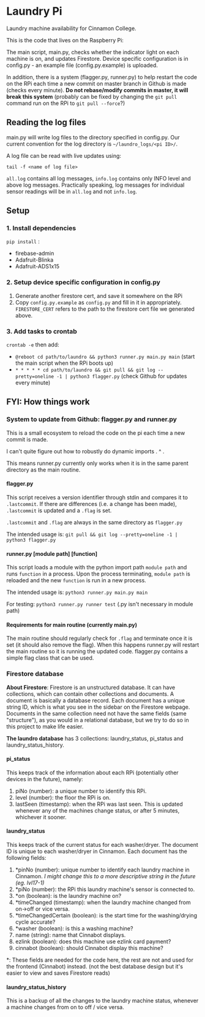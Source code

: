 # Laundry Pi
Laundry machine availability for Cinnamon College.

This is the code that lives on the Raspberry Pi:

The main script, main.py, checks whether the indicator light on each machine
is on, and updates Firestore. Device specific configuration is in config.py -
an example file (config.py.example) is uploaded.

In addition, there is a system (flagger.py, runner.py) to help restart the code
on the RPi each time a new commit on master branch in Github is made (checks
every minute). **Do not rebase/modify commits in master, it will break this
system** (probably can be fixed by changing the `git pull` command run on the
RPi to `git pull --force`?)

## Reading the log files

main.py will write log files to the directory specified in config.py. Our
current convention for the log directory is `~/laundro_logs/<pi ID>/`.

A log file can be read with live updates using:
```
tail -f <name of log file>
```

`all.log` contains all log messages, `info.log` contains only INFO level and
above log messages. Practically speaking, log messages for individual sensor
readings will be in `all.log` and not `info.log`.

## Setup

### 1. Install dependencies 
`pip install` :
- firebase-admin
- Adafruit-Blinka
- Adafruit-ADS1x15

### 2. Setup device specific configuration in config.py
1. Generate another firestore cert, and save it somewhere on the RPi
2. Copy `config.py.example` as `config.py` and fill in it in appropriately.
    `FIRESTORE_CERT` refers to the path to the firestore cert file we generated
    above.

### 3. Add tasks to crontab
`crontab -e` then add:
- `@reboot cd path/to/laundro && python3 runner.py main.py main` (start the main
  script when the RPi boots up)
- `* * * * * cd path/to/laundro && git pull && git log --pretty=oneline -1 |
  python3 flagger.py` (check Github for updates every minute)

## FYI: How things work

### System to update from Github: flagger.py and runner.py
This is a small ecosystem to reload the code on the pi each time a new commit is
made.

I can't quite figure out how to robustly do dynamic imports . ^ .

This means runner.py currently only works when it is in the same parent
directory as the main routine.

#### flagger.py
This script receives a version identifier through stdin and compares it to
`.lastcommit`. If there are differences (i.e. a change has been made),
`.lastcommit` is updated and a `.flag` is set.

`.lastcommit` and `.flag` are always in the same directory as `flagger.py`

The intended usage is: `git pull && git log --pretty=oneline -1 | python3
flagger.py`

#### runner.py [module path] [function]
This script loads a module with the python import path `module path` and runs
`function` in a process. Upon the process terminating, `module path` is reloaded
and the new `function` is run in a new process.

The intended usage is: `python3 runner.py main.py main`

For testing: `python3 runner.py runner test` (.py isn't necessary in module
path)

#### Requirements for main routine (currently main.py)
The main routine should regularly check for `.flag` and terminate once it is set
(it should also remove the flag). When this happens runner.py will restart the
main routine so it is running the updated code. flagger.py contains a simple
flag class that can be used.

### Firestore database

**About Firestore**: Firestore is an unstructured database. It can have
collections, which can contain other collections and documents. A document is
basically a database record. Each document has a unique string ID, which is what
you see in the sidebar on the Firestore webpage. Documents in the same
collection need not have the same fields (same "structure"), as you would in a
relational database, but we try to do so in this project to make life easier.

**The laundro database** has 3 collections: laundry_status, pi_status and
laundry_status_history.

#### pi_status
This keeps track of the information about each RPi (potentially other devices in
the future), namely:

1. piNo (number): a unique number to identify this RPi.
2. level (number): the floor the RPi is on.
3. lastSeen (timestamp): when the RPi was last seen. This is updated whenever
   any of the machines change status, or after 5 minutes, whichever it sooner.

#### laundry_status
This keeps track of the current status for each washer/dryer. The document ID is
unique to each washer/dryer in Cinnamon. Each document has the following fields:

1. *pinNo (number): unique number to identify each laundry machine in Cinnamon.
_I might change this to a more descriptive string in the future (eg. lvl17-1)_
2. *piNo (number): the RPi this laundry machine's sensor is connected to.
3. *on (boolean): is the laundry machine on?
4. *timeChanged (timestamp): when the laundry machine changed from on->off or
   vice versa.
5. *timeChangedCertain (boolean): is the start time for the washing/drying cycle
   accurate?
6. *washer (boolean): is this a washing machine?
7. name (string): name that Cinnabot displays.
8. ezlink (boolean): does this machine use ezlink card payment?
9. cinnabot (boolean): should Cinnabot display this machine?

\*: These fields are needed for the code here, the rest are not and used for the
frontend (Cinnabot) instead. (not the best database design but it's easier to
view and saves Firestore reads)

#### laundry_status_history
This is a backup of all the changes to the laundry machine status, whenever a
machine changes from on to off / vice versa.

